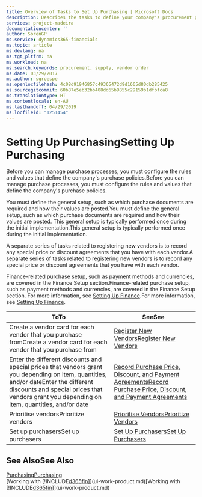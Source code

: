```yaml
---
title: Overview of Tasks to Set Up Purchasing | Microsoft Docs
description: Describes the tasks to define your company's procurement policies and set up your purchasing processes.
services: project-madeira
documentationcenter: ''
author: SorenGP
ms.service: dynamics365-financials
ms.topic: article
ms.devlang: na
ms.tgt_pltfrm: na
ms.workload: na
ms.search.keywords: procurement, supply, vendor order
ms.date: 03/29/2017
ms.author: sgroespe
ms.openlocfilehash: 4c08d91946857c49365472d9d1665d80db285425
ms.sourcegitcommit: 60b87e5eb32bb408dd65b9855c29159b1dfbfca8
ms.translationtype: HT
ms.contentlocale: en-AU
ms.lasthandoff: 04/29/2019
ms.locfileid: "1251454"
---
```

# <a name="setting-up-purchasing"></a><span data-ttu-id="33560-103">Setting Up Purchasing</span><span class="sxs-lookup"><span data-stu-id="33560-103">Setting Up Purchasing</span></span>
<span data-ttu-id="33560-104">Before you can manage purchase processes, you must configure the rules and values that define the company's purchase policies.</span><span class="sxs-lookup"><span data-stu-id="33560-104">Before you can manage purchase processes, you must configure the rules and values that define the company's purchase policies.</span></span>

<span data-ttu-id="33560-105">You must define the general setup, such as which purchase documents are required and how their values are posted.</span><span class="sxs-lookup"><span data-stu-id="33560-105">You must define the general setup, such as which purchase documents are required and how their values are posted.</span></span> <span data-ttu-id="33560-106">This general setup is typically performed once during the initial implementation.</span><span class="sxs-lookup"><span data-stu-id="33560-106">This general setup is typically performed once during the initial implementation.</span></span>

<span data-ttu-id="33560-107">A separate series of tasks related to registering new vendors is to record any special price or discount agreements that you have with each vendor.</span><span class="sxs-lookup"><span data-stu-id="33560-107">A separate series of tasks related to registering new vendors is to record any special price or discount agreements that you have with each vendor.</span></span>

<span data-ttu-id="33560-108">Finance-related purchase setup, such as payment methods and currencies, are covered in the Finance Setup section.</span><span class="sxs-lookup"><span data-stu-id="33560-108">Finance-related purchase setup, such as payment methods and currencies, are covered in the Finance Setup section.</span></span> <span data-ttu-id="33560-109">For more information, see [Setting Up Finance](finance-setup-finance.md).</span><span class="sxs-lookup"><span data-stu-id="33560-109">For more information, see [Setting Up Finance](finance-setup-finance.md).</span></span>

| <span data-ttu-id="33560-110">To</span><span class="sxs-lookup"><span data-stu-id="33560-110">To</span></span> | <span data-ttu-id="33560-111">See</span><span class="sxs-lookup"><span data-stu-id="33560-111">See</span></span> |
| --- | --- |
| <span data-ttu-id="33560-112">Create a vendor card for each vendor that you purchase from</span><span class="sxs-lookup"><span data-stu-id="33560-112">Create a vendor card for each vendor that you purchase from</span></span>|[<span data-ttu-id="33560-113">Register New Vendors</span><span class="sxs-lookup"><span data-stu-id="33560-113">Register New Vendors</span></span>](purchasing-how-register-new-vendors.md) |
| <span data-ttu-id="33560-114">Enter the different discounts and special prices that vendors grant you depending on item, quantities, and/or date</span><span class="sxs-lookup"><span data-stu-id="33560-114">Enter the different discounts and special prices that vendors grant you depending on item, quantities, and/or date</span></span> |[<span data-ttu-id="33560-115">Record Purchase Price, Discount, and Payment Agreements</span><span class="sxs-lookup"><span data-stu-id="33560-115">Record Purchase Price, Discount, and Payment Agreements</span></span>](purchasing-how-record-purchase-price-discount-payment-agreements.md) |
| <span data-ttu-id="33560-116">Prioritise vendors</span><span class="sxs-lookup"><span data-stu-id="33560-116">Prioritize vendors</span></span> |[<span data-ttu-id="33560-117">Prioritise Vendors</span><span class="sxs-lookup"><span data-stu-id="33560-117">Prioritize Vendors</span></span>](purchasing-how-prioritize-vendors.md) |
| <span data-ttu-id="33560-118">Set up purchasers</span><span class="sxs-lookup"><span data-stu-id="33560-118">Set up purchasers</span></span> |[<span data-ttu-id="33560-119">Set Up Purchasers</span><span class="sxs-lookup"><span data-stu-id="33560-119">Set Up Purchasers</span></span>](purchasing-how-setup-purchasers.md) |

## <a name="see-also"></a><span data-ttu-id="33560-120">See Also</span><span class="sxs-lookup"><span data-stu-id="33560-120">See Also</span></span>
[<span data-ttu-id="33560-121">Purchasing</span><span class="sxs-lookup"><span data-stu-id="33560-121">Purchasing</span></span>](purchasing-manage-purchasing.md)  
<span data-ttu-id="33560-122">[Working with [!INCLUDE[d365fin](includes/d365fin_md.md)]](ui-work-product.md)</span><span class="sxs-lookup"><span data-stu-id="33560-122">[Working with [!INCLUDE[d365fin](includes/d365fin_md.md)]](ui-work-product.md)</span></span>
